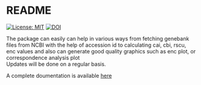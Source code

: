 # README
[![License: MIT](https://img.shields.io/badge/License-MIT-yellow.svg)](https://opensource.org/licenses/MIT) [![DOI](https://zenodo.org/badge/536583655.svg)](https://zenodo.org/badge/latestdoi/536583655)

The package can easily can help in various ways from fetching genebank files from NCBI with the help of accession id to calculating cai, cbi, rscu, enc values and also can generate good quality graphics such as enc plot, or correspondence analysis plot
<br>
Updates will be done on a regular basis.

A complete doumentation is available [here](https://github.com/SouradiptoC/codon_usage/wiki)
